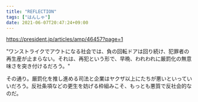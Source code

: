 ```yaml
---
title: "REFLECTION"
tags: ["はんしゃ"]
date: 2021-06-07T20:47:24+09:00
---
```


<https://president.jp/articles/amp/46457?page=1>

"ワンストライクでアウトになる社会では、負の回転ドアは回り続け、犯罪者の再生産が止まらない。それは、再犯という形で、早晩、われわれに厳罰化の無意味さを突き付けるだろう。"

その通り。厳罰化を推し進める司法と企業はヤクザ以上にたちが悪いといっていいだろう。反社条項などの更生を妨げる枠組みこそ、もっとも悪質で反社会的なのだ。